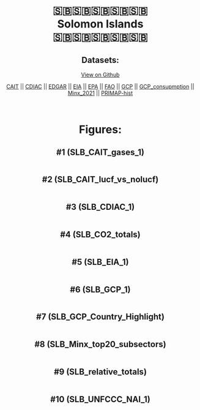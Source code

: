 
<center>
<h1 align="center">
🇸🇧🇸🇧🇸🇧🇸🇧🇸🇧
<br>
Solomon Islands
<br>
🇸🇧🇸🇧🇸🇧🇸🇧🇸🇧
</h1>
<h2>Datasets:</h2>
<p><a href="https://github.com/dquintani/GreenhouseData/tree/master/country_data/SLB_Solomon Islands/data">View on Github</a>
<br></p><p><a href="data/SLB_CAIT.csv">CAIT</a> || <a href="data/SLB_CDIAC.csv">CDIAC</a> || <a href="data/SLB_EDGAR.csv">EDGAR</a> || <a href="data/SLB_EIA.csv">EIA</a> || <a href="data/SLB_EPA.csv">EPA</a> || <a href="data/SLB_FAO.csv">FAO</a> || <a href="data/SLB_GCP.csv">GCP</a> || <a href="data/SLB_GCP_consupmption.csv">GCP_consupmption</a> || <a href="data/SLB_Minx_2021.csv">Minx_2021</a> || <a href="data/SLB_PRIMAP-hist.csv">PRIMAP-hist</a></p><p><br></p>
<h1>Figures:</h1><h2>#1 (SLB_CAIT_gases_1)</h2>
<p><img alt="" src="figures/SLB_CAIT_gases_1.png" /></p><h2>#2 (SLB_CAIT_lucf_vs_nolucf)</h2>
<p><img alt="" src="figures/SLB_CAIT_lucf_vs_nolucf.png" /></p><h2>#3 (SLB_CDIAC_1)</h2>
<p><img alt="" src="figures/SLB_CDIAC_1.png" /></p><h2>#4 (SLB_CO2_totals)</h2>
<p><img alt="" src="figures/SLB_CO2_totals.png" /></p><h2>#5 (SLB_EIA_1)</h2>
<p><img alt="" src="figures/SLB_EIA_1.png" /></p><h2>#6 (SLB_GCP_1)</h2>
<p><img alt="" src="figures/SLB_GCP_1.png" /></p><h2>#7 (SLB_GCP_Country_Highlight)</h2>
<p><img alt="" src="figures/SLB_GCP_Country_Highlight.png" /></p><h2>#8 (SLB_Minx_top20_subsectors)</h2>
<p><img alt="" src="figures/SLB_Minx_top20_subsectors.png" /></p><h2>#9 (SLB_relative_totals)</h2>
<p><img alt="" src="figures/SLB_relative_totals.png" /></p><h2>#10 (SLB_UNFCCC_NAI_1)</h2>
<p><img alt="" src="figures/SLB_UNFCCC_NAI_1.png" /></p>